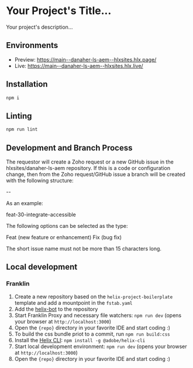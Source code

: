 # Your Project's Title...
Your project's description...

## Environments
- Preview: https://main--danaher-ls-aem--hlxsites.hlx.page/
- Live: https://main--danaher-ls-aem--hlxsites.hlx.live/

## Installation

```sh
npm i
```

## Linting

```sh
npm run lint
```

## Development and Branch Process
The requestor will create a Zoho request or a new GitHub issue in the hlxsites/danaher-ls-aem repository. 
If this is a code or configuration change, then from the Zoho request/GitHub issue a branch will be created with the following structure: 

<type>-<id>- <short issue name> 

As an example:

feat-30-integrate-accessible 

The following options can be selected as the type: 

Feat (new feature or enhancement) 
Fix (bug fix) 

The short issue name must not be more than 15 characters long. 

## Local development

### Franklin

1. Create a new repository based on the `helix-project-boilerplate` template and add a mountpoint in the `fstab.yaml`
1. Add the [helix-bot](https://github.com/apps/helix-bot) to the repository
1. Start Franklin Proxy and necessary file watchers: `npm run dev` (opens your browser at `http://localhost:3000`)
1. Open the `{repo}` directory in your favorite IDE and start coding :)
1. To build the css bundle priot to a commit, run `npm run build:css`
1. Install the [Helix CLI](https://github.com/adobe/helix-cli): `npm install -g @adobe/helix-cli`
1. Start local development environment: `npm run dev` (opens your browser at `http://localhost:3000`)
1. Open the `{repo}` directory in your favorite IDE and start coding :)
